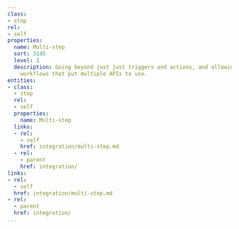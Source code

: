 ```yaml
---
class:
- stop
rel:
- self
properties:
  name: Multi-step
  sort: 3145
  level: 2
  description: Going beyond just just triggers and actions, and allowing for multi-step
    workflows that put multiple APIs to use.
entities:
- class:
  - stop
  rel:
  - self
  properties:
    name: Multi-step
  links:
  - rel:
    - self
    href: integration/multi-step.md
  - rel:
    - parent
    href: integration/
links:
- rel:
  - self
  href: integration/multi-step.md
- rel:
  - parent
  href: integration/
...
```


